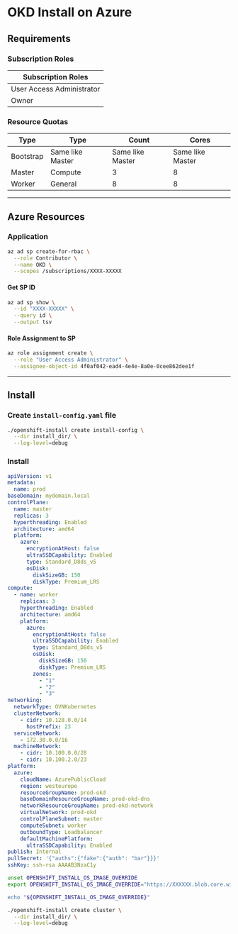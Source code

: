# OKD Install on Azure

## Requirements

### Subscription Roles

|   Subscription Roles      |
|---------------------------|
| User Access Administrator |
| Owner                     |

### Resource Quotas

| Type      | Type             | Count            | Cores            |
|-----------|------------------|------------------|------------------|
| Bootstrap | Same like Master | Same like Master | Same like Master |
| Master    | Compute          | 3                | 8                |
| Worker    | General          | 8                | 8                |

----

## Azure Resources

### Application

```bash
az ad sp create-for-rbac \
  --role Contributor \
  --name OKD \
  --scopes /subscriptions/XXXX-XXXXX
```

#### Get SP ID

```bash
az ad sp show \
  --id "XXXX-XXXXX" \
  --query id \
  --output tsv
```

#### Role Assignment to SP

```bash
az role assignment create \
  --role "User Access Administrator" \
  --assignee-object-id 4f0af042-ead4-4e4e-8a0e-0cee862dee1f
```

----

## Install

### Create `install-config.yaml` file
```bash
./openshift-install create install-config \
  --dir install_dir/ \
  --log-level=debug
```

### Install

```yaml
apiVersion: v1
metadata:
  name: prod
baseDomain: mydomain.local
controlPlane:
  name: master
  replicas: 3
  hyperthreading: Enabled
  architecture: amd64
  platform:
    azure:
      encryptionAtHost: false
      ultraSSDCapability: Enabled
      type: Standard_D8ds_v5
      osDisk:
        diskSizeGB: 150
        diskType: Premium_LRS
compute:
  - name: worker
    replicas: 3
    hyperthreading: Enabled
    architecture: amd64
    platform:
      azure:
        encryptionAtHost: false
        ultraSSDCapability: Enabled
        type: Standard_D8ds_v5
        osDisk:
          diskSizeGB: 150
          diskType: Premium_LRS
        zones:
          - "1"
          - "2"
          - "3"
networking:
  networkType: OVNKubernetes
  clusterNetwork:
    - cidr: 10.128.0.0/14
      hostPrefix: 23
  serviceNetwork:
    - 172.30.0.0/16
  machineNetwork:
    - cidr: 10.100.0.0/28
    - cidr: 10.100.2.0/23
platform:
  azure:
    cloudName: AzurePublicCloud
    region: westeurope
    resourceGroupName: prod-okd
    baseDomainResourceGroupName: prod-okd-dns
    networkResourceGroupName: prod-okd-network
    virtualNetwork: prod-okd
    controlPlaneSubnet: master
    computeSubnet: worker
    outboundType: Loadbalancer
    defaultMachinePlatform:
      ultraSSDCapability: Enabled
publish: Internal
pullSecret: '{"auths":{"fake":{"auth": "bar"}}}'
sshKey: ssh-rsa AAAAB3NzaC1y
```

```bash
unset OPENSHIFT_INSTALL_OS_IMAGE_OVERRIDE
export OPENSHIFT_INSTALL_OS_IMAGE_OVERRIDE="https://XXXXXX.blob.core.windows.net/XXXXXX/fedora-coreos-azure.x86_64.vhd

echo "${OPENSHIFT_INSTALL_OS_IMAGE_OVERRIDE}"
```

```bash
./openshift-install create cluster \
  --dir install_dir/ \
  --log-level=debug
```
